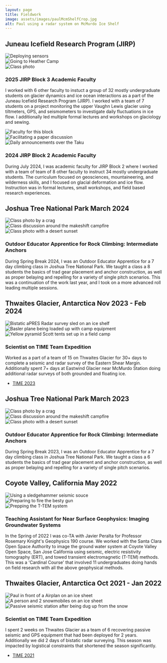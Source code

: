 ```yaml
---
layout: page
title: Fieldwork
image: assets/images/paulMcmShelfCrop.jpg
alt: Paul using a radar system on McMurdo Ice Shelf
---
```


## Juneau Icefield Research Program (JIRP)

<div class="box alt">
  <div class="row 50% uniform">
    <div class="4u"><span class="image fit"><img src="assets/images/jirp4.jpg" alt="Deploying sensors" /></span></div>
    <div class="4u"><span class="image fit"><img src="assets/images/jirp6.jpg" alt="Going to Heather Camp" /></span></div>
    <div class="4u$"><span class="image fit"><img src="assets/images/jirp5.jpg" alt="Class photo" /></span></div>
  </div>
</div>

### 2025 JIRP Block 3 Academic Faculty 
I worked with 6 other faculty to instuct a group of 32 mostly undergraduate students on glacier dynamics and ice ocean interactions as a part of the Juneau Icefield Research Program (JIRP). I worked with a team of 7 students on a project monitoring the upper Vaughn Lewis glacier using tiltmeters, GPS, and seismometers to investigate daily fluctuations in ice flow. I additionally led multiple formal lectures and workshops on glaciology and sewing. 

<div class="box alt">
  <div class="row 50% uniform">
    <div class="4u"><span class="image fit"><img src="assets/images/jirp1.jpg" alt="Faculty for this block" /></span></div>
    <div class="4u"><span class="image fit"><img src="assets/images/jirp2.jpg" alt="Facilitating a paper discussion" /></span></div>
    <div class="4u$"><span class="image fit"><img src="assets/images/jirp3.jpg" alt="Daily announcements over the Taku" /></span></div>
  </div>
</div>

### 2024 JIRP Block 2 Academic Faculty 
During July 2024, I was academic faculty for JIRP Block 2 where I worked with a team of team of 8 other faculty to instruct 34 mostly undergraduate students. The curriculum focused on geosciences, mountaineering, and wilderness skills, and I focused on glacial deformation and ice flow. Instruction was in formal lectures, small workshops, and field based research experiences. 

## Joshua Tree National Park March 2024 

<div class="box alt">
  <div class="row 50% uniform">
    <div class="4u"><span class="image fit"><img src="assets/images/joshuaTree4.jpg" alt="Class photo by a crag" /></span></div>
    <div class="4u"><span class="image fit"><img src="assets/images/joshuaTree5.jpg" alt="Class discussion around the makeshift campfire" /></span></div>
    <div class="4u$"><span class="image fit"><img src="assets/images/joshuaTree6.jpg" alt="Class photo with a desert sunset" /></span></div>
  </div>
</div>

### Outdoor Educator Apprentice for Rock Climbing: Intermediate Anchors 
During Spring Break 2024, I was an Outdoor Educator Apprentice for a 7 day climbing class in Joshua Tree National Park. We taught a class a 8 students the basics of trad gear placement and anchor construction, as well as proper belaying and repelling for a variety of single pitch scenarios. This was a continuation of the work last year, and I took on a more advanced roll leading multiple sessions.


## Thwaites Glacier, Antarctica Nov 2023 - Feb 2024 

<div class="box alt">
  <div class="row 50% uniform">
    <div class="4u"><span class="image fit"><img src="assets/images/time2024_1.jpg" alt="Bistatic aPRES Radar survey sled on an ice shelf" /></span></div>
    <div class="4u"><span class="image fit"><img src="assets/images/time2024_2.jpg" alt="Basler plane being loaded up with camp equipment" /></span></div>
    <div class="4u$"><span class="image fit"><img src="assets/images/time2024_3.jpg" alt="Yellow pyramid Scott tents set up in a field camp" /></span></div>
  </div>
</div>

### Scientist on TIME Team Expedition
Worked as a part of a team of 15 on Thwaites Glacier for 30+ days to complete a seismic and radar survey of the Eastern Shear Margin. Additionally spent 7+ days at Eastwind Glacier near McMurdo Station doing additional radar surveys of both grounded and floating ice.

<ul class="actions">
  <li><a href="{{ 'TIME2023.html' | absolute_url }}" class="button">TIME 2023</a></li>
      </ul>

## Joshua Tree National Park March 2023 

<div class="box alt">
  <div class="row 50% uniform">
    <div class="4u"><span class="image fit"><img src="assets/images/joshuaTree1.jpg" alt="Class photo by a crag" /></span></div>
    <div class="4u"><span class="image fit"><img src="assets/images/joshuaTree2.jpg" alt="Class discussion around the makeshift campfire" /></span></div>
    <div class="4u$"><span class="image fit"><img src="assets/images/joshuaTree3.jpg" alt="Class photo with a desert sunset" /></span></div>
  </div>
</div>

### Outdoor Educator Apprentice for Rock Climbing: Intermediate Anchors 
During Spring Break 2023, I was an Outdoor Educator Apprentice for a 7 day climbing class in Joshua Tree National Park. We taught a class a 6 students the basics of trad gear placement and anchor construction, as well as proper belaying and repelling for a variety of single pitch scenarios. 

## Coyote Valley, California May 2022 

<div class="box alt">
  <div class="row 50% uniform">
    <div class="4u"><span class="image fit"><img src="assets/images/coyoteValley1.jpg" alt="Using a sledgehammer seismic souce" /></span></div>
    <div class="4u"><span class="image fit"><img src="assets/images/coyoteValley2.jpg" alt="Preparing to fire the besty gun" /></span></div>
    <div class="4u$"><span class="image fit"><img src="assets/images/coyoteValley3.jpg" alt="Prepping the T-TEM system" /></span></div>
  </div>
</div>

### Teaching Assistant for Near Surface Geophysics: Imaging Groundwater Systems 

In the Spring of 2022 I was co-TA with Javier Peralta for Professor Rosemary Knight's Geophysics 190 course. We worked with the Santa Clara Open Space Authority to image the ground water system at Coyote Valley Open Space, San Jose California using seismic, electric resistivity tomography (ERT), and towed transient electromagnetic (T-TEM) methods. This was a 'Cardinal Course' that involved 11 undergraduates doing hands on field research with all the above geophysical methods. 


## Thwaites Glacier, Antarctica Oct 2021 - Jan 2022 

<div class="box alt">
  <div class="row 50% uniform">
    <div class="4u"><span class="image fit"><img src="assets/images/thwaites1.jpg" alt="Paul in front of a Airplan on an ice sheet" /></span></div>
    <div class="4u"><span class="image fit"><img src="assets/images/thwaites2.jpg" alt="A person and 2 snowmobiles on an ice sheet" /></span></div>
    <div class="4u$"><span class="image fit"><img src="assets/images/thwaites3.jpg" alt="Passive seismic station after being dug up from the snow" /></span></div>
  </div>
</div>

### Scientist on TIME Team Expedition
I spent 2 weeks on Thwaites Glacier as a team of 6 recovering passive seismic and GPS equipment that had been deployed for 2 years. Additionally we did 2 days of bistatic radar surveying. This season was impacted by logistical constraints that shortened the season significantly. 

<ul class="actions">
	<li><a href="{{ 'TIME2021.html' | absolute_url }}" class="button">TIME 2021</a></li>
      </ul>


